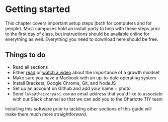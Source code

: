 # Getting started
This chapter covers important setup steps (both for computers and for people). Most campuses hold an install party to help with these steps prior to the first day of class, but instructions should be available online for everything as well. Everything you need to download here should be free.

## Things to do
- Read all sections
- Either [read](http://www.brainpickings.org/2014/01/29/carol-dweck-mindset/) or [watch a video](http://www.ted.com/talks/carol_dweck_the_power_of_believing_that_you_can_improve?language=en) about the importance of a growth mindset
- Make sure you have a Macbook with an up-to-date operating system
- Install Brackets, Google Chrome, Git, and NodeJS
- Set up an account on Github and add your name + photo
- Send `luke@theironyard.com` an email address that you'd like to associate with our Slack channel so that we can add you to the Charlotte TIY team

Installing this software prior to tackling other sections of this guide will make them much more straightforward.